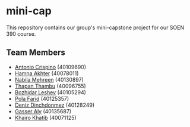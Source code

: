 # mini-cap
This repository contains our group's mini-capstone project for our SOEN 390 course.

## Team Members
- [Antonio Crispino](https://github.com/antonio-crispino "antonio-crispino") (40109690)
- [Hamna Akhter](https://github.com/Hamna-Akh "Hamna-Akh") (40078011)
- [Nabila Mehreen](https://github.com/nabi-mhrn "nabi-mhrn") (40130897)
- [Thapan Thambu](https://github.com/Thapan18 "Thapan18") (40096755)
- [Bozhidar Leshev](https://github.com/BozhidarLeshev "BozhidarLeshev") (40105294)
- [Pola Farid](https://github.com/PolaFarid "PolaFarid") (40125357)
- [Deniz Dinchdonmez](https://github.com/denzz312 "denzz312") (40128249)
- [Gasser Aly](https://github.com/gasser707 "gasser707") (40135687)
- [Khairo Khatib](https://github.com/Khairo-kh "Khairo-kh") (40071125)
